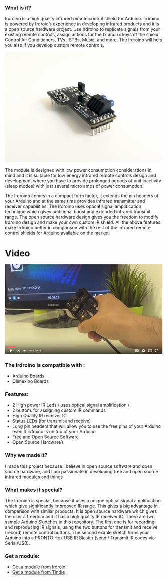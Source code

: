 
### What is it?

Irdroino is a high quality infrared remote control shield for Arduino. Irdroino is powered by Irdroid’s experience in developing infrared products and it is a open source hardware project.
Use Irdroino to replicate signals from your existing remote controls, assign actions for the tx and rx keys of the shield. Control Air Conditioners, TVs , STBs, Music, and more. The Irdroino will help you also if you develop custom remote controls.

![Irdroino](https://raw.githubusercontent.com/Irdroid/irdroino/master/Hardware/Photos/irdroino_1.png)


The module is designed with low power consumption considerations in mind and it is suitable for low energy infrared remote controls design and development where you have to provide prolonged periods of unit inactivity (sleep modes) with just several micro amps of power consumption.

The Irdroino comes in a compact form factor, it extends the pin headers of your Arduino and at the same time provides infrared transmitter and receiver capabilities. The Irdroino uses optical signal amplification technique which gives additional boost and extended infrared transmit range. The open source hardware design gives you the freedom to modify Irdroino design and make your own custom IR shield. All the above features make Irdroino better in comparison with the rest of the infrared remote control shields for Arduino available on the market.

# Video

[![Watch the video](https://raw.githubusercontent.com/Irdroid/irdroino/master/Irdroino_demo.png)](https://www.youtube.com/watch?v=hGpqAQRMAZQ)

### The Irdroino is compatible with :

* Arduino Boards
* Olimexino Boards

### Features:

* 2 High power IR Leds / uses optical signal amplification /
* 2 buttons for assigning custom IR commands
* High Quality IR receiver IC
* Status LEDs (for transmit and receive)
* Long pin headers that will allow you to use the free pins of your Arduino even if irdroino is on top of your Arduino
* Free and Open Source Software
* Open Source Hardware’s


### Why we made it?

I made this project because I believe in open source software and open source hardware, and I am passionate in developing free and open source infrared modules and things


### What makes it special?

The Irdroino is special, because it uses a unique optical signal amplification which give significantly improoved IR range. This gives a big advantage in comparison with similar products. It is open source hardware which gives the user a freedom and it has a high quality IR receiver IC. There are two sample Arduino Sketches in this repository. The first one is for recording and reproducing IR signals, using the two buttons for transmit and receive (record) remote control buttons. The second exaple sketch turns your Arduino into a PRONTO Hex USB IR Blaster (send / Transmit IR codes via Serial/USB). 

### Get a module:

* [Get a module from Irdroid](https://irdroid.eu/product/irdroino-infrared-shield-arduino/) 
* [Get a module from Tindie](https://www.tindie.com/products/irdroid/irdroino-infrared-shield-for-arduino/) 